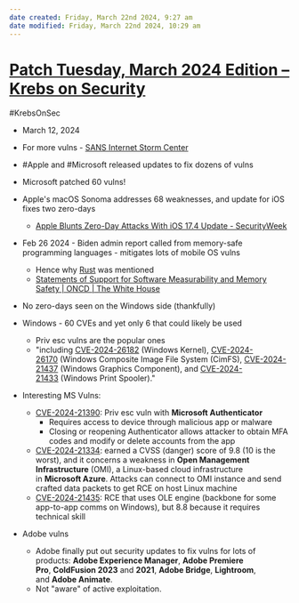 ```yaml
---
date created: Friday, March 22nd 2024, 9:27 am
date modified: Friday, March 22nd 2024, 10:29 am
---
```


# [Patch Tuesday, March 2024 Edition – Krebs on Security](https://krebsonsecurity.com/2024/03/patch-tuesday-march-2024-edition/) 
#KrebsOnSec 
- March 12, 2024

- For more vulns - [SANS Internet Storm Center](https://isc.sans.edu/forums/diary/Microsoft+Patch+Tuesday+March+2024/30736/)

- #Apple and #Microsoft released updates to fix dozens of vulns
- Microsoft patched 60 vulns!
- Apple's macOS Sonoma addresses 68 weaknesses, and update for iOS fixes two zero-days
	- [Apple Blunts Zero-Day Attacks With iOS 17.4 Update - SecurityWeek](https://www.securityweek.com/apple-blunts-zero-day-attacks-with-ios-17-4-update/) 
- Feb 26 2024 - Biden admin report called from memory-safe programming languages - mitigates lots of mobile OS vulns 
	- Hence why [Rust](https://www.rust-lang.org/) was mentioned
	- [Statements of Support for Software Measurability and Memory Safety | ONCD | The White House](https://www.whitehouse.gov/oncd/briefing-room/2024/02/26/memory-safety-statements-of-support/) 
- No zero-days seen on the Windows side (thankfully)
- Windows - 60 CVEs and yet only 6 that could likely be used
	- Priv esc vulns are the popular ones
	- "including [CVE-2024-26182](https://msrc.microsoft.com/update-guide/en-US/vulnerability/CVE-2024-26182) (Windows Kernel), [CVE-2024-26170](https://msrc.microsoft.com/update-guide/en-US/vulnerability/CVE-2024-26170) (Windows Composite Image File System (CimFS), [CVE-2024-21437](https://msrc.microsoft.com/update-guide/en-US/vulnerability/CVE-2024-21437) (Windows Graphics Component), and [CVE-2024-21433](https://msrc.microsoft.com/update-guide/en-US/vulnerability/CVE-2024-21433) (Windows Print Spooler)."
- Interesting MS Vulns:
	- [CVE-2024-21390](https://msrc.microsoft.com/update-guide/en-US/vulnerability/CVE-2024-21390): Priv esc vuln with **Microsoft Authenticator**
		- Requires access to device through malicious app or malware
		- Closing or reopening Authenticator allows attacker to obtain MFA codes and modify or delete accounts from the app
	- [CVE-2024-21334](https://msrc.microsoft.com/update-guide/en-US/vulnerability/CVE-2024-21334): earned a CVSS (danger) score of 9.8 (10 is the worst), and it concerns a weakness in **Open Management Infrastructure** (OMI), a Linux-based cloud infrastructure in **Microsoft Azure**. Attacks can connect to OMI instance and send crafted data packets to get RCE on host Linux machine
	- [CVE-2024-21435](https://msrc.microsoft.com/update-guide/en-US/vulnerability/CVE-2024-21435): RCE that uses OLE engine (backbone for some app-to-app comms on Windows), but 8.8 because it requires technical skill
- Adobe vulns
	- Adobe finally put out security updates to fix vulns for lots of products: **Adobe Experience Manager**, **Adobe Premiere Pro**, **ColdFusion 2023** and **2021**, **Adobe Bridge**, **Lightroom**, and **Adobe Animate**.
	- Not "aware" of active exploitation.